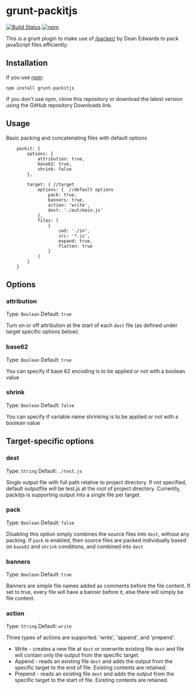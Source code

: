 # grunt-packitjs

[![Build Status](https://travis-ci.org/theunexpected1/grunt-packitjs.svg?branch=master)](https://travis-ci.org/theunexpected1/grunt-packitjs) [![npm](https://img.shields.io/npm/dm/grunt-packitjs.svg)](https://www.npmjs.com/package/grunt-packitjs)

This is a grunt plugin to make use of [/packer/](http://dean.edwards.name/packer/) by Dean Edwards to pack javaScript files efficiently.

## Installation

If you use [npm](https://github.com/isaacs/npm):

	npm install grunt-packitjs

If you don't use npm, clone this repository or download the latest version using the GitHub repository Downloads link.

## Usage

Basic packing and concatenating files with default options

```
	packit: {
		options: {
			attribution: true,
			base62: true,
			shrink: false
		},

		target: { //target
			options: {  //default options
				pack: true,
				banners: true,
				action: 'write',
				dest: './out/main.js'
			},
			files: [
				{
					cwd: './in',
					src: '*.js',
					expand: true,
					flatten: true
				}
			]
		}
	}
```

## Options

### attribution
Type: `Boolean`
Default: `true`

Turn on or off attribution at the start of each `dest` file (as defined under target specific options below).


### base62
Type: `Boolean`
Default: `true`

You can specify if base 62 encoding is to be applied or not with a boolean value


### shrink
Type: `Boolean`
Default: `false`

You can specify if variable name shrinking is to be applied or not with a boolean value



## Target-specific options

### dest
Type: `String`
Default: `./test.js`

Single output file with full path relative to project directory.
If not specified, default outputfile will be test.js at the root of project directory.
Currently, packitjs is supporting output into a single file per target.


### pack
Type: `Boolean`
Default: `false`

Disabling this option simply combines the source files into `dest`, without any packing.
If `pack` is enabled, then source files are packed individually based on `base62` and `shrink` conditions, and combined into `dest`


### banners
Type: `Boolean`
Default: `true`

Banners are simple file names added as comments before the file content. If set to true, every file will have a banner before it, else there will simply be file content.


### action
Type: `String`
Default: `write`

Three types of actions are supported: 'write', 'append', and 'prepend'.
* Write - creates a new file at `dest` or overwrite existing file `dest` and file will contain only the output from the specific target.
* Append - reads an existing file `dest` and adds the output from the specific target to the end of file. Existing contents are retained.
* Prepend - reads an existing file `dest` and adds the output from the specific target to the start of file. Existing contents are retained.